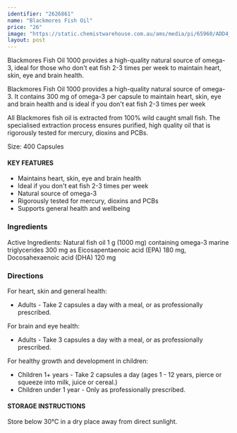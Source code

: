 ```yaml
---
identifier: "2626861"
name: "Blackmores Fish Oil"
price: "26"
image: "https://static.chemistwarehouse.com.au/ams/media/pi/65960/ADD4_200.jpg"
layout: post
---
```


Blackmores Fish Oil 1000 provides a high-quality natural source of omega-3, ideal for those who don't eat fish 2-3 times per week to maintain heart, skin, eye and brain health.

Blackmores Fish Oil 1000 provides a high-quality natural source of omega-3. It contains 300 mg of omega-3 per capsule to maintain heart, skin, eye and brain health and is ideal if you don't eat fish 2-3 times per week

All Blackmores fish oil is extracted from 100% wild caught small fish. The specialised extraction process ensures purified, high quality oil that is rigorously tested for mercury, dioxins and PCBs.

Size: 400 Capsules

#### KEY FEATURES
- Maintains heart, skin, eye and brain health
- Ideal if you don't eat fish 2-3 times per week
- Natural source of omega-3
- Rigorously tested for mercury, dioxins and PCBs
- Supports general health and wellbeing

### Ingredients
Active Ingredients: Natural fish oil 1 g (1000 mg) containing omega-3 marine triglycerides 300 mg as Eicosapentaenoic acid (EPA) 180 mg, Docosahexaenoic acid (DHA) 120 mg

### Directions
For heart, skin and general health:
- Adults - Take 2 capsules a day with a meal, or as professionally
prescribed.

For brain and eye health:
- Adults - Take 3 capsules a day with a meal, or as professionally
prescribed.

For healthy growth and development in children:
- Children 1+ years - Take 2 capsules a day (ages 1 - 12 years, pierce or squeeze into milk, juice or cereal.)
- Children under 1 year - Only as professionally prescribed.

#### STORAGE INSTRUCTIONS

Store below 30&#8451; in a dry place away from direct sunlight.